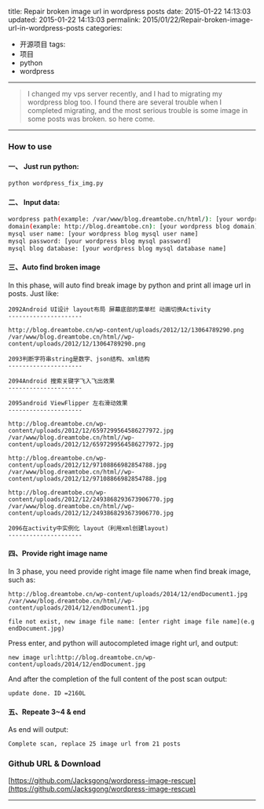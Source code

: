 title: Repair broken image url in wordpress posts
date: 2015-01-22 14:13:03
updated: 2015-01-22 14:13:03
permalink: 2015/01/22/Repair-broken-image-url-in-wordpress-posts
categories:
- 开源项目
tags:
- 项目
- python
- wordpress

---

>I changed my vps server recently, and I had to migrating my wordpress blog too. I found there are several trouble when I completed migrating, and the most serious trouble is some image in some posts was broken. so here come.

<!--more-->

---
### How to use
#### 一、 Just run python:

```bash
python wordpress_fix_img.py
```

#### 二、 Input data:

```bash
wordpress path(example: /var/www/blog.dreamtobe.cn/html/): [your wordpress absolute path]
domain(example: http://blog.dreamtobe.cn): [your wordpress blog domain]
mysql user name: [your wordpress blog mysql user name]
mysql password: [your wordpress blog mysql password]
mysql blog database: [your wordpress blog mysql database name]
```
#### 三、Auto find broken image

In this phase, will auto find break image by python and print all image url in posts. Just like:

```
2092Android UI设计 layout布局 屏幕底部的菜单栏 动画切换Activity
---------------------

http://blog.dreamtobe.cn/wp-content/uploads/2012/12/13064789290.png
/var/www/blog.dreamtobe.cn/html//wp-content/uploads/2012/12/13064789290.png

2093判断字符串string是数字、json结构、xml结构
---------------------

2094Android 搜索关键字飞入飞出效果
---------------------

2095android ViewFlipper 左右滑动效果
---------------------

http://blog.dreamtobe.cn/wp-content/uploads/2012/12/6597299564586277972.jpg
/var/www/blog.dreamtobe.cn/html//wp-content/uploads/2012/12/6597299564586277972.jpg

http://blog.dreamtobe.cn/wp-content/uploads/2012/12/97108866982854788.jpg
/var/www/blog.dreamtobe.cn/html//wp-content/uploads/2012/12/97108866982854788.jpg

http://blog.dreamtobe.cn/wp-content/uploads/2012/12/2493868293673906770.jpg
/var/www/blog.dreamtobe.cn/html//wp-content/uploads/2012/12/2493868293673906770.jpg

2096在activity中实例化 layout（利用xml创建layout)
---------------------
```

#### 四、Provide right image name

In 3 phase, you need provide right image file name when find break image, such as:

```
http://blog.dreamtobe.cn/wp-content/uploads/2014/12/endDocument1.jpg
/var/www/blog.dreamtobe.cn/html//wp-content/uploads/2014/12/endDocument1.jpg

file not exist, new image file name: [enter right image file name](e.g endDocument.jpg)
```

Press enter, and python will autocompleted image right url, and output:

```
new image url:http://blog.dreamtobe.cn/wp-content/uploads/2014/12/endDocument.jpg
```

And after the completion of the full content of the post scan output:

```
update done. ID =2160L
```

#### 五、Repeate 3~4 & end

As end will output:

```
Complete scan, replace 25 image url from 21 posts
```


### Github URL & Download

[https://github.com/Jacksgong/wordpress-image-rescue](https://github.com/Jacksgong/wordpress-image-rescue)

---
